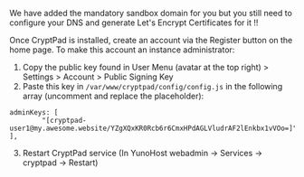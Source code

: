 We have added the mandatory sandbox domain for you but you still need to configure your DNS and generate Let's Encrypt Certificates for it !!

Once CryptPad is installed, create an account via the Register button on the home page. To make this account an instance administrator:

1. Copy the public key found in User Menu (avatar at the top right) > Settings > Account > Public Signing Key
2. Paste this key in `/var/www/cryptpad/config/config.js` in the following array (uncomment and replace the placeholder):
``` 
adminKeys: [
        "[cryptpad-user1@my.awesome.website/YZgXQxKR0Rcb6r6CmxHPdAGLVludrAF2lEnkbx1vVOo=]",
],
```

3. Restart CryptPad service (In YunoHost webadmin -> Services -> cryptpad -> Restart)
